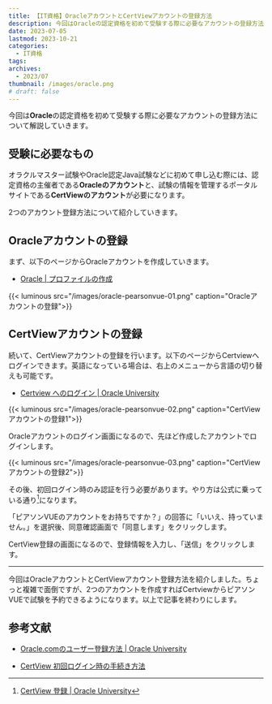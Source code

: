 ```yaml
---
title: 【IT資格】OracleアカウントとCertViewアカウントの登録方法
description: 今回はOracleの認定資格を初めて受験する際に必要なアカウントの登録方法について解説していきます。
date: 2023-07-05
lastmod: 2023-10-21
categories: 
  - IT資格
tags: 
archives: 
  - 2023/07
thumbnail: /images/oracle.png
# draft: false
---
```


今回は**Oracle**の認定資格を初めて受験する際に必要なアカウントの登録方法について解説していきます。

## 受験に必要なもの

オラクルマスター試験やOracle認定Java試験などに初めて申し込む際には、認定資格の主催者である**Oracleのアカウント**と、試験の情報を管理するポータルサイトである**CertViewのアカウント**が必要になります。

2つのアカウント登録方法について紹介していきます。

## Oracleアカウントの登録

まず、以下のページからOracleアカウントを作成していきます。

* [Oracle \| プロファイルの作成](https://profile.oracle.com/myprofile/account/create-account.jspx)

{{< luminous src="/images/oracle-pearsonvue-01.png" caption="Oracleアカウントの登録">}}

## CertViewアカウントの登録

続いて、CertViewアカウントの登録を行います。以下のページからCertviewへログインできます。英語になっている場合は、右上のメニューから言語の切り替えも可能です。

* [Certview へのログイン | Oracle University](https://catalog-education.oracle.com/pls/apex/f?p=1010:26:103513069969122)

{{< luminous src="/images/oracle-pearsonvue-02.png" caption="CertViewアカウントの登録1">}}

Oracleアカウントのログイン画面になるので、先ほど作成したアカウントでログインします。

{{< luminous src="/images/oracle-pearsonvue-03.png" caption="CertViewアカウントの登録2">}}

その後、初回ログイン時のみ認証を行う必要があります。やり方は公式に乗っている通り[^a]になります。

[^a]:[CertView 登録 | Oracle University](https://www.oracle.com/jp/education/certification/migration-to-certview.html#Process)

「ピアソンVUEのアカウントをお持ちですか？」の回答に「いいえ、持っていません。」を選択後、同意確認画面で「同意します」をクリックします。

CertView登録の画面になるので、登録情報を入力し、「送信」をクリックします。

* * *

今回はOracleアカウントとCertViewアカウント登録方法を紹介しました。ちょっと複雑で面倒ですが、2つのアカウントを作成すればCertviewからピアソンVUEで試験を予約できるようになります。以上で記事を終わりにします。

## 参考文献

* [Oracle.comのユーザー登録方法 | Oracle University](https://www.oracle.com/jp/education/guide/newuser-172640-ja.html)

* [CertView 初回ログイン時の手続き方法](https://www.oracle.com/a/ocom/docs/dc/certview-sso-case3-28016-ja.pdf)